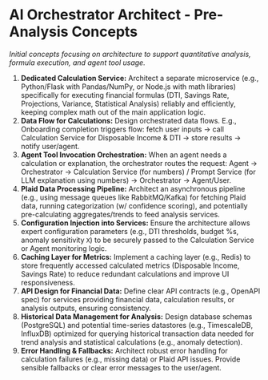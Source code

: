 # AI Orchestrator Architect - Pre-Analysis Concepts

*Initial concepts focusing on architecture to support quantitative analysis, formula execution, and agent tool usage.*

1.  **Dedicated Calculation Service:** Architect a separate microservice (e.g., Python/Flask with Pandas/NumPy, or Node.js with math libraries) specifically for executing financial formulas (DTI, Savings Rate, Projections, Variance, Statistical Analysis) reliably and efficiently, keeping complex math out of the main application logic.
2.  **Data Flow for Calculations:** Design orchestrated data flows. E.g., Onboarding completion triggers flow: fetch user inputs -> call Calculation Service for Disposable Income & DTI -> store results -> notify user/agent.
3.  **Agent Tool Invocation Orchestration:** When an agent needs a calculation or explanation, the orchestrator routes the request: Agent -> Orchestrator -> Calculation Service (for numbers) / Prompt Service (for LLM explanation using numbers) -> Orchestrator -> Agent/User.
4.  **Plaid Data Processing Pipeline:** Architect an asynchronous pipeline (e.g., using message queues like RabbitMQ/Kafka) for fetching Plaid data, running categorization (w/ confidence scoring), and potentially pre-calculating aggregates/trends to feed analysis services.
5.  **Configuration Injection into Services:** Ensure the architecture allows expert configuration parameters (e.g., DTI thresholds, budget %s, anomaly sensitivity `X`) to be securely passed to the Calculation Service or Agent monitoring logic.
6.  **Caching Layer for Metrics:** Implement a caching layer (e.g., Redis) to store frequently accessed calculated metrics (Disposable Income, Savings Rate) to reduce redundant calculations and improve UI responsiveness.
7.  **API Design for Financial Data:** Define clear API contracts (e.g., OpenAPI spec) for services providing financial data, calculation results, or analysis outputs, ensuring consistency.
8.  **Historical Data Management for Analysis:** Design database schemas (PostgreSQL) and potential time-series datastores (e.g., TimescaleDB, InfluxDB) optimized for querying historical transaction data needed for trend analysis and statistical calculations (e.g., anomaly detection).
9.  **Error Handling & Fallbacks:** Architect robust error handling for calculation failures (e.g., missing data) or Plaid API issues. Provide sensible fallbacks or clear error messages to the user/agent. 